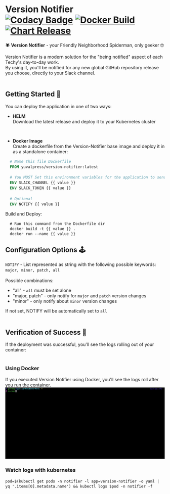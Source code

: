 # Version Notifier</br>[![Codacy Badge](https://api.codacy.com/project/badge/Grade/a3bbaf5dc7534b4a9bf9eaef49e41b34)](https://app.codacy.com/gh/yuvalpress/version-notifier?utm_source=github.com\&utm_medium=referral\&utm_content=yuvalpress/version-notifier\&utm_campaign=Badge_Grade_Settings) [![Docker Build](https://github.com/yuvalpress/version-notifier/workflows/Docker%20Build/badge.svg)](https://github.com/yuvalpress/version-notifier/actions?query=workflow%3ADocker%20Build) [![Chart Release](https://github.com/yuvalpress/version-notifier/workflows/Chart%20Release/badge.svg)](https://github.com/yuvalpress/version-notifier/actions?query=workflow%3A%22Chart+Release%22)
🕷 **Version Notifier** - your Friendly Neighborhood Spiderman, only geeker 🤓

Version Notifier is a modern solution for the "being notified" aspect of each Techy's day-to-day work.
</br>By using it, you'll be notified for any new global GitHub repository release you choose, directly to your Slack channel.</br></br>

## Getting Started 🏁
You can deploy the application in one of two ways:
  * **HELM**
</br> Download the latest release and deploy it to your Kubernetes cluster </br>
  ```shell
    
  ```

  * **Docker Image**
</br> Create a dockerfile from the Version-Notifier base image and deploy it in as a standalone container:
  ```dockerfile
    # Name this file Dockerfile
    FROM yuvalpress/version-notifier:latest
    
    # You MUST Set this environment variables for the application to send notification to slack
    ENV SLACK_CHANNEL {{ value }}
    ENV SLACK_TOKEN {{ value }}
    
    # Optional
    ENV NOTIFY {{ value }}
  ```
  
  Build and Deploy:
  ```shell
    # Run this command from the Dockerfile dir
    docker build -t {{ value }} .
    docker run --name {{ value }}
  ```

## Configuration Options 🕹
`NOTIFY` - List represented as string with the following possible keywords: `major, minor, patch, all`
</br></br> Possible combinations:
  * "all" - `all` must be set alone
  * "major, patch" - only notify for `major` and `patch` version changes
  * "minor" - only notify about `minor` version changes

If not set, NOTIFY will be automatically set to `all`</br></br>

## Verification of Success 🎯
If the deployment was successful, you'll see the logs rolling out of your container: </br></br>
### Using Docker
If you executed Version Notifier using Docker, you'll see the logs roll after you run the container.
![Docker Run](./docs/docker.gif)
### Watch logs with kubernetes
```shell
pod=$(kubectl get pods -n notifier -l app=version-notifier -o yaml | yq '.items[0].metadata.name') && kubectl logs $pod -n notifier -f
```
